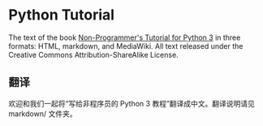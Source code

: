 # Python Tutorial

The text of
the book [Non-Programmer's Tutorial for Python 3](https://en.wikibooks.org/wiki/Non-Programmer%27s_Tutorial_for_Python_3)
in three formats: HTML, markdown, and MediaWiki.
All text released under the Creative Commons Attribution-ShareAlike License.


## 翻译

欢迎和我们一起将“写给非程序员的 Python 3 教程”翻译成中文。翻译说明请见 markdown/ 文件夹。
